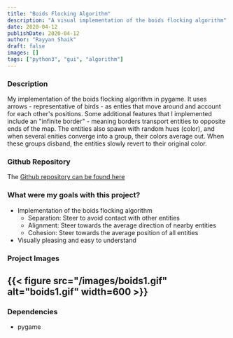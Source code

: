 ```yaml
---
title: "Boids Flocking Algorithm"
description: "A visual implementation of the boids flocking algorithm"
date: 2020-04-12
publishDate: 2020-04-12
author: "Rayyan Shaik"
draft: false
images: []
tags: ["python3", "gui", "algorithm"]
---
```


### Description
My implementation of the boids flocking algorithm in pygame. It uses arrows - representative of birds - as enties that move around and account for each other's positions. Some additional features that I implemented include an "infinite border" - meaning borders transport entities to opposite ends of the map. The entities also spawn with random hues (color), and when several enities converge into a group, their colors average out. When these groups disband, the entities slowly revert to their original color.


### Github Repository
The [Github repository can be found here](https://github.com/rayyanshaik2022/Boids-Flocking)   

### What were my goals with this project?
* Implementation of the boids flocking algorithm
    * Separation: Steer to avoid contact with other entities
    * Alignment: Steer towards the average direction of nearby entities
    * Cohesion: Steer towards the average position of all entities
* Visually pleasing and easy to understand

### Project Images

{{< figure src="/images/boids1.gif" alt="boids1.gif" width=600 >}}
---

### Dependencies
* pygame
